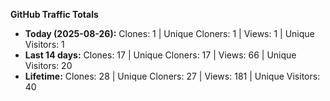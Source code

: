 
**GitHub Traffic Totals**

- **Today (2025-08-26):** Clones: 1 | Unique Cloners: 1 | Views: 1 | Unique Visitors: 1
- **Last 14 days:** Clones: 17 | Unique Cloners: 17 | Views: 66 | Unique Visitors: 20
- **Lifetime:** Clones: 28 | Unique Cloners: 27 | Views: 181 | Unique Visitors: 40
